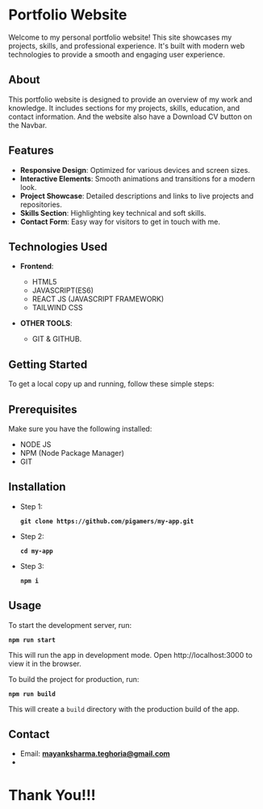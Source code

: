 # Portfolio Website

Welcome to my personal portfolio website! This site showcases my projects, skills, and professional experience. It's built with modern web technologies to provide a smooth and engaging user experience.

## About

This portfolio website is designed to provide an overview of my work and knowledge. It includes sections for my projects, skills, education, and contact information. And the website also have a Download CV button on the Navbar.

## Features

- **Responsive Design**: Optimized for various devices and screen sizes.
- **Interactive Elements**: Smooth animations and transitions for a modern look.
- **Project Showcase**: Detailed descriptions and links to live projects and repositories.
- **Skills Section**: Highlighting key technical and soft skills.
- **Contact Form**: Easy way for visitors to get in touch with me.

## Technologies Used

- **Frontend**:
  - HTML5
  - JAVASCRIPT(ES6)
  - REACT JS (JAVASCRIPT FRAMEWORK)
  - TAILWIND CSS

- **OTHER TOOLS**:
  - GIT & GITHUB.
 

## Getting Started

To get a local copy up and running, follow these simple steps:

## Prerequisites

Make sure you have the following installed:

- NODE JS
- NPM (Node Package Manager)
- GIT

## Installation

- Step 1:
  
  **`git clone https://github.com/pigamers/my-app.git`**

- Step 2:

  **`cd my-app`**

- Step 3:

  **`npm i`**

## Usage

To start the development server, run:

  **`npm run start`**

This will run the app in development mode. Open http://localhost:3000 to view it in the browser.

To build the project for production, run:

  **`npm run build`**

This will create a `build` directory with the production build of the app.

## Contact

- Email:  **mayanksharma.teghoria@gmail.com**
- [LinkedIn]: (https://www.linkedin.com/in/mayank-kumar-sharma-636221212/)

# Thank You!!!
